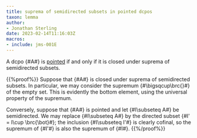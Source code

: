 ```yaml
---
title: suprema of semidirected subsets in pointed dcpos
taxon: lemma
author:
- Jonathan Sterling
date: 2023-02-14T11:16:03Z
macros:
- include: jms-001E
---
```


A dcpo {#A#} is [pointed](jms-001S) if and only if it is closed under suprema of semidirected subsets.

{{%proof%}}
Suppose that {#A#} is closed under suprema of semidirected subsets. In particular, we may consider the supremum {#\bigsqcup\brc{}#} of the empty set. This is evidently the bottom element, using the universal property of the supremum.

Conversely, suppose that {#A#} is pointed and let {#I\subseteq A#} be semidirected. We may replace {#I\subseteq A#} by the directed subset {#I' = I\cup \brc{\bot}#}; the inclusion {#I\subseteq I'#} is clearly cofinal, so the supremum of {#I'#} is also the supremum of {#I#}.
{{%/proof%}}
